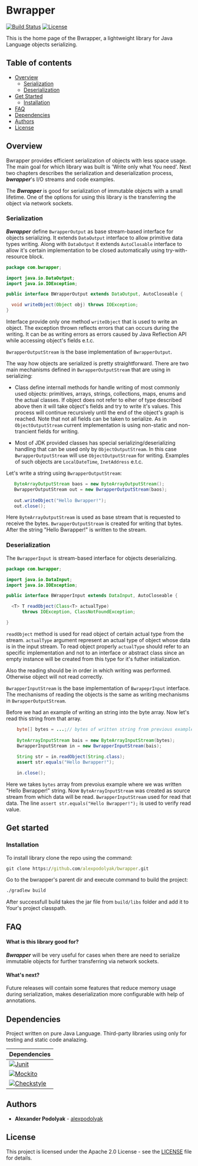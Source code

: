 # Bwrapper

[![Build Status](https://github.com/alexpodolyak/bwrapper/workflows/bwrapper-build/badge.svg)](https://github.com/alexpodolyak/bwrapper/workflows/bwrapper-build/badge.svg)
[![License](http://img.shields.io/:license-apache-brightgreen.svg)](http://www.apache.org/licenses/LICENSE-2.0.html)

This is the home page of the Bwrapper, a lightweight library 
for Java Language objects serializing.

## Table of contents
   * [Overview](#overview)
        * [Serialization](#serialization)
        * [Deserialization](#deserialization)
   * [Get Started](#get-started)
        * [Installation](#installation)
   * [FAQ](#faq)     
   * [Dependencies](#dependencies)    
   * [Authors](#authors)
   * [License](#license)
   
## Overview
Bwrapper provides efficient serialization of objects with less space usage.
The main goal for which library was built is 'Write only what You need'. 
Next two chapters describes the serialization and deserialization process,
***bwrapper***'s I/O streams and code examples. 

The ***Bwrapper*** is good for serialization of immutable objects with a small lifetime. 
One of the options for using this library is the transferring the object via network sockets.

### Serialization
***Bwrapper*** define ```BwrapperOutput``` as base stream-based interface for objects serializing. 
It extends ```DataOutput``` interface to allow primitive data types writing.
Along with ```DataOutput``` it extends ```AutoClosable``` interface to allow it's certain 
implementation to be closed automatically using try-with-resource block.

```java
package com.bwrapper;

import java.io.DataOutput;
import java.io.IOException;

public interface BWrapperOutput extends DataOutput, AutoCloseable {

  void writeObject(Object obj) throws IOException;
}
``` 
Interface provide only one method ```writeObject``` that is used to write an object. 
The exception thrown reflects errors that can occurs during the writing. 
It can be as writing errors as errors caused by Java Reflection API while accessing 
object's fields e.t.c.

```BwrapperOutputStream``` is the base implementation of ```BwrapperOutput```. 

The way how objects are serialized is pretty straightforward. There are two main mechanisms
defined in ```BwrapperOutputStream``` that are using in serializing:

- Class define internall methods for handle writing of most commonly used objects: primitives, arrays, strings,
collections, maps, enums and the actual classes. If object does not refer to eiher of type described above
then it will take object's fields and try to write it's values. This process will continue recursively until the
end of the object's graph is reached. Note that not all fields can be taken to serialize. 
As in ```ObjectOutputStream``` current implementation is using non-static and non-trancient fields
for writing.

- Most of JDK provided classes has special serializing/deserializing handling that can be used only by
```ObjectOutputStream```. In this case ```BwrapperOutputStream``` will use ```ObjectOutputStream```
for writing. Examples of such objects are ```LocalDateTime```, ```InetAddress``` e.t.c.

Let's write a string using ```BwrapperOutputStream```:
```java
   ByteArrayOutputStream baos = new ByteArrayOutputStream();
   BwrapperOutputStream out = new BwrapperOutputStream(baos);
   
   out.writeObject("Hello Bwrapper!");
   out.close();
```
Here ```ByteArrayOutputStream``` is used as base stream that is requested to receive the bytes.
```BwrapperOutputStream``` is created for writing that bytes. After the string "Hello Bwrapper!" 
is written to the stream. 

### Deserialization
The ```BwrapperInput``` is stream-based interface for objects deserializing.

```java
package com.bwrapper;

import java.io.DataInput;
import java.io.IOException;

public interface BWrapperInput extends DataInput, AutoCloseable {

  <T> T readObject(Class<T> actualType)
      throws IOException, ClassNotFoundException;

}
```
```readObject``` method is used for read object of certain actual type from the stream. ```actualType``` argument 
represent an actual type of object whose data is in the input stream. To read object properly ```actualType```
should refer to an specific implementation and not to an interface or abstract class since an empty instance
will be created from this type for it's futher initialization. 

Also the reading should be in order in which writing was performed. 
Otherwise object will not read correctly.

```BwrapperInputStream``` is the base implementation of ```BwrapeprInput``` interface.
The mechanisms of reading the objects is the same as writing mechanisms in ```BwrapperOutputStream```.

Before we had an example of writing an string into the byte array. Now let's read 
this string from that array.

```java
    byte[] bytes = ...;// bytes of written string from previous example.
   
    ByteArrayInputStream bais = new ByteArrayInputStream(bytes);
    BwrapperInputStream in = new BwrapperInputStream(bais);
    
    String str = in.readObject(String.class);
    assert str.equals("Hello Bwrapper!");

    in.close();
```
Here we takes ```bytes``` array from prevoius example where we was written "Hello Bwrapper!" string.
Now ```ByteArrayInputStream``` was created as source stream from which data will be read. ```BwrapperInputStream```
used for read that data. The line ```assert str.equals("Hello Bwrapper!");``` is used to verify read value.

## Get started

### Installation
To install library clone the repo using the command:

```cmd
git clone https://github.com/alexpodolyak/bwrapper.git
```
Go to the bwrapper's parent dir and execute command to build the project:
```cmd
./gradlew build
```
After successfull build takes the jar file from ``build/libs``
folder and add it to Your's project classpath.

## FAQ

#### What is this library good for?
***Bwrapper*** will be very useful for cases when there are need to serialize
immutable objects for further transferring via network sockets.

#### What's next?
Future releases will contain some features that reduce memory usage during serialization, 
makes deserialization more configurable with help of annotations. 

## Dependencies

Project written on pure Java Language. 
Third-party libraries using only for testing and static code analazing.

 | Dependencies |
 | :----------- |
 | [![Junit](https://img.shields.io/badge/Junit-5.6.2-green.svg)](https://img.shields.io/badge/Junit-5.6.2-green.svg) |
 | [![Mockito](https://img.shields.io/badge/Mockito-3.3.3-green.svg)](https://img.shields.io/badge/Mockito-3.3.3-green.svg) |
 | [![Checkstyle](https://img.shields.io/badge/Checkstyle-8.32-green.svg)](https://img.shields.io/badge/Checkstyle-8.32-green.svg)|

## Authors

* **Alexander Podolyak** - [alexpodolyak](https://github.com/alexpodolyak)

## License

This project is licensed under the Apache 2.0 License - see the [LICENSE](LICENSE.txt) file for details.

